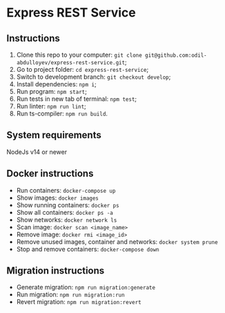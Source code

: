 # Express REST Service

## Instructions

1. Clone this repo to your computer: `git clone git@github.com:odil-abdulloyev/express-rest-service.git`;
2. Go to project folder: `cd express-rest-service`;
3. Switch to development branch: `git checkout develop`;
4. Install dependencies: `npm i`;
5. Run program: `npm start`;
6. Run tests in new tab of terminal: `npm test`;
7. Run linter: `npm run lint`;
8. Run ts-compiler: `npm run build`.

## System requirements
NodeJs v14 or newer

## Docker instructions

* Run containers: `docker-compose up`
* Show images: `docker images`
* Show running containers: `docker ps`
* Show all containers: `docker ps -a`
* Show networks: `docker network ls`
* Scan image: `docker scan <image_name>`
* Remove image: `docker rmi <image_id>`
* Remove unused images, container and networks: `docker system prune`
* Stop and remove containers: `docker-compose down`

## Migration instructions

* Generate migration: `npm run migration:generate`
* Run migration: `npm run migration:run`
* Revert migration: `npm run migration:revert`
